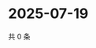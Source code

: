 # 2025-07-19

共 0 条

<!-- BEGIN ZHIHUVIDEO -->
<!-- 最后更新时间 Sat Jul 19 2025 12:23:40 GMT+0800 (China Standard Time) -->

<!-- END ZHIHUVIDEO -->
